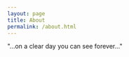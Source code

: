 ```yaml
---
layout: page
title: About
permalink: /about.html
---
```


"...on a clear day you can see forever..."
